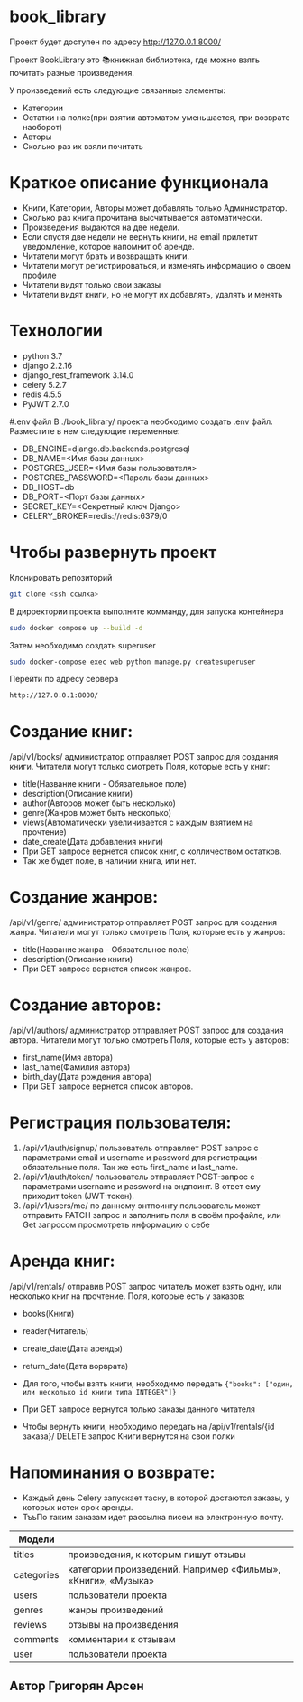# book_library

Проект будет доступен по адресу http://127.0.0.1:8000/


Проект BookLibrary это 📚книжная библиотека, где можно взять почитать разные произведения.

У произведений есть следующие связанные элементы:
- Категории
- Остатки на полке(при взятии автоматом уменьшается, при возврате наоборот)
- Авторы
- Сколько раз их взяли почитать

# Краткое описание функционала
- Книги, Категории, Авторы может добавлять только Администратор.
- Сколько раз книга прочитана высчитывается автоматически. 
- Произведения выдаются на две недели.
- Если спустя две недели не вернуть книги, на email прилетит уведомление, которое напомнит об аренде.
- Читатели могут брать и возвращать книги.
- Читатели могут регистрироваться, и изменять информацию о своем профиле
- Читатели видят только свои заказы
- Читатели видят книги, но не могут их добавлять, удалять и менять

# Технологии
- python 3.7
- django 2.2.16
- django_rest_framework 3.14.0
- celery 5.2.7
- redis 4.5.5
- PyJWT 2.7.0

#.env файл
В ./book_library/ проекта необходимо создать .env файл.
Разместите в нем следующие переменные:

- DB_ENGINE=django.db.backends.postgresql
- DB_NAME=<Имя базы данных>
- POSTGRES_USER=<Имя базы пользователя>
- POSTGRES_PASSWORD=<Пароль базы данных>
- DB_HOST=db
- DB_PORT=<Порт базы данных>
- SECRET_KEY=<Секретный ключ Django>
- CELERY_BROKER=redis://redis:6379/0

# Чтобы развернуть проект
Клонировать репозиторий
```sh
git clone <ssh ссылка>
```
В дирректории проекта выполните комманду, для запуска контейнера
```sh
sudo docker compose up --build -d
```
Затем необходимо создать superuser 
```sh
sudo docker-compose exec web python manage.py createsuperuser
```
Перейти по адресу сервера
```sh
http://127.0.0.1:8000/
```

# Создание книг:
/api/v1/books/ администратор отправляет POST запрос для создания книги.
Читатели могут только смотреть
Поля, которые есть у книг:
- title(Название книги - Обязательное поле)
- description(Описание книги)
- author(Авторов может быть несколько)
- genre(Жанров может быть несколько)
- views(Автоматически увеличивается с каждым взятием на прочтение)
- date_create(Дата добавления книги)
- При GET запросе вернется список книг, с колличеством остатков. 
- Так же будет поле, в наличии книга, или нет.

# Создание жанров:
/api/v1/genre/ администратор отправляет POST запрос для создания жанра.
Читатели могут только смотреть
Поля, которые есть у жанров:
- title(Название жанра - Обязательное поле)
- description(Описание книги)
- При GET запросе вернется список жанров. 

# Создание авторов:
/api/v1/authors/ администратор отправляет POST запрос для создания автора.
Читатели могут только смотреть
Поля, которые есть у авторов:
- first_name(Имя автора)
- last_name(Фамилия автора)
- birth_day(Дата рождения автора)
- При GET запросе вернется список авторов. 

# Регистрация пользователя:
1. /api/v1/auth/signup/ пользователь отправляет POST запрос с параметрами 
email и username и password для регистрации - обязательные поля. Так же есть first_name и last_name.
2. /api/v1/auth/token/ пользователь отправляет POST-запрос с параметрами 
username и password на эндпоинт. В ответ ему приходит token (JWT-токен).
3. /api/v1/users/me/ по данному энтпоинту пользователь может отправить PATCH
запрос и заполнить поля в своём профайле, или Get запросом просмотреть информацию о себе

# Аренда книг:
/api/v1/rentals/ отправив POST запрос читатель может взять одну, или несколько книг на прочтение.
Поля, которые есть у заказов:
- books(Книги)
- reader(Читатель)
- create_date(Дата аренды)
- return_date(Дата ворврата)

- Для того, чтобы взять книги, необходимо передать `{"books": ["один, или несколько id книги типа INTEGER"]}`
- При GET запросе вернутся только заказы данного читателя
- Чтобы вернуть книги, необходимо передать на /api/v1/rentals/{id заказа}/ DELETE запрос
Книги вернутся на свои полки


# Напоминания о возврате:
- Каждый день Celery запускает таску, в которой достаются заказы, у которых истек срок аренды.
- ТъъПо таким заказам идет рассылка писем на электронную почту.


| Модели |  |
| ------ | ------ |
| titles | произведения, к которым пишут отзывы |
| categories | категории произведений. Например «Фильмы», «Книги», «Музыка» |
| users | пользователи проекта |
| genres | жанры произведений |
| reviews | отзывы на произведения |
| comments | комментарии к отзывам |
| user | пользователи проекта |


## Автор Григорян Арсен